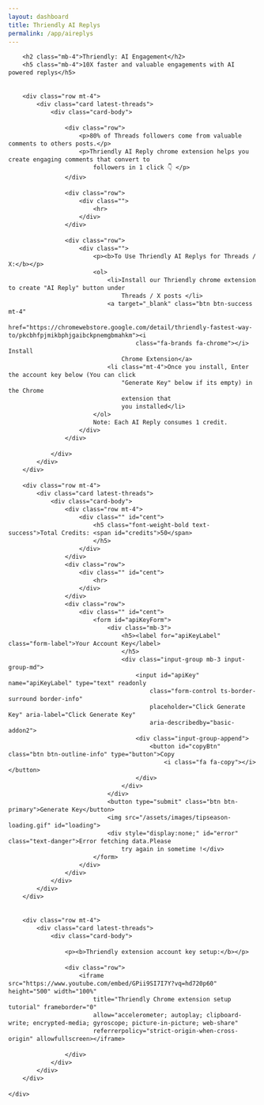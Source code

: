 ```yaml
---
layout: dashboard
title: Thriendly AI Replys
permalink: /app/aireplys
---
```


<div id="content">
    <div class="container mt-4 col-md-10">

        <h2 class="mb-4">Thriendly: AI Engagement</h2>
        <h5 class="mb-4">10X faster and valuable engagements with AI powered replys</h5>


        <div class="row mt-4">
            <div class="card latest-threads">
                <div class="card-body">

                    <div class="row">
                        <p>80% of Threads followers come from valuable comments to others posts.</p>
                        <p>Thriendly AI Reply chrome extension helps you create engaging comments that convert to
                            followers in 1 click 👇 </p>
                    </div>

                    <div class="row">
                        <div class="">
                            <hr>
                        </div>
                    </div>

                    <div class="row">
                        <div class="">
                            <p><b>To Use Thriendly AI Replys for Threads / X:</b></p>
                            <ol>
                                <li>Install our Thriendly chrome extension to create "AI Reply" button under
                                    Threads / X posts </li>
                                <a target="_blank" class="btn btn-success mt-4"
                                    href="https://chromewebstore.google.com/detail/thriendly-fastest-way-to/pkcbhfpjmikbphjgaibckpnemgbmahkm"><i
                                        class="fa-brands fa-chrome"></i> Install
                                    Chrome Extension</a>
                                <li class="mt-4">Once you install, Enter the account key below (You can click
                                    "Generate Key" below if its empty) in the Chrome
                                    extension that
                                    you installed</li>
                            </ol>
                            Note: Each AI Reply consumes 1 credit.
                        </div>
                    </div>

                </div>
            </div>
        </div>

        <div class="row mt-4">
            <div class="card latest-threads">
                <div class="card-body">
                    <div class="row mt-4">
                        <div class="" id="cent">
                            <h5 class="font-weight-bold text-success">Total Credits: <span id="credits">50</span>
                            </h5>
                        </div>
                    </div>
                    <div class="row">
                        <div class="" id="cent">
                            <hr>
                        </div>
                    </div>
                    <div class="row">
                        <div class="" id="cent">
                            <form id="apiKeyForm">
                                <div class="mb-3">
                                    <h5><label for="apiKeyLabel" class="form-label">Your Account Key</label>
                                    </h5>
                                    <div class="input-group mb-3 input-group-md">
                                        <input id="apiKey" name="apiKeyLabel" type="text" readonly
                                            class="form-control ts-border-surround border-info"
                                            placeholder="Click Generate Key" aria-label="Click Generate Key"
                                            aria-describedby="basic-addon2">
                                        <div class="input-group-append">
                                            <button id="copyBtn" class="btn btn-outline-info" type="button">Copy
                                                <i class="fa fa-copy"></i></button>
                                        </div>
                                    </div>
                                </div>
                                <button type="submit" class="btn btn-primary">Generate Key</button>
                                <img src="/assets/images/tipseason-loading.gif" id="loading">
                                <div style="display:none;" id="error" class="text-danger">Error fetching data.Please
                                    try again in sometime !</div>
                            </form>
                        </div>
                    </div>
                </div>
            </div>
        </div>


        <div class="row mt-4">
            <div class="card latest-threads">
                <div class="card-body">

                    <p><b>Thriendly extension account key setup:</b></p>

                    <div class="row">
                        <iframe src="https://www.youtube.com/embed/GPii9SI7I7Y?vq=hd720p60" height="500" width="100%"
                            title="Thriendly Chrome extension setup tutorial" frameborder="0"
                            allow="accelerometer; autoplay; clipboard-write; encrypted-media; gyroscope; picture-in-picture; web-share"
                            referrerpolicy="strict-origin-when-cross-origin" allowfullscreen></iframe>

                    </div>
                </div>
            </div>
        </div>

    </div>

</div>

<script type="module" src="{{ site.baseurl }}/assets/js/firebaseauth.js"></script>
<script src="{{ site.baseurl }}/assets/js/thriendly-user.js"></script>
<script src="{{ site.baseurl }}/assets/js/smartreply.js"></script>
<script src="{{ site.baseurl }}/assets/js/tawk-to-chat.js"></script>

<script type="module">
    import { checkAuthAndExecute } from "{{ site.baseurl }}/assets/js/firebaseauth.js";

    /* // On profile page
    checkAuthAndExecute(
        (user) => {
            console.log("Inside smart reply page : " + user);
            // User is signed in
            console.log("Inside smart reply page User is signed in:", user.email);
            console.log("Inside smart reply page User token:", user.getIdToken());
            user.getIdToken()
                .then((idToken) => {
                    // idToken contains the ID token string
                    console.log("Got token");
                })
                .catch((error) => {
                    console.error("Error getting ID token:", error.message);
                });
        }
    ); */

</script>